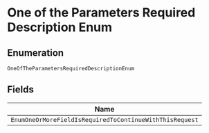 
# One of the Parameters Required Description Enum

## Enumeration

`OneOfTheParametersRequiredDescriptionEnum`

## Fields

| Name |
|  --- |
| `EnumOneOrMoreFieldIsRequiredToContinueWithThisRequest` |

